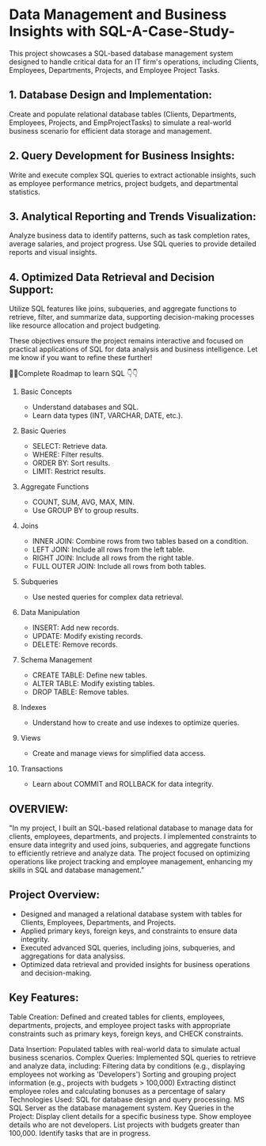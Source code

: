 # Data Management and Business Insights with SQL-A-Case-Study-
This project showcases a SQL-based database management system designed to handle critical data for an IT firm's operations, including Clients, Employees, Departments, Projects, and Employee Project Tasks.

   ## 1. Database Design and Implementation:  
   Create and populate relational database tables (Clients, Departments, Employees, Projects, and EmpProjectTasks) to simulate a real-world business scenario for efficient data storage and management.  

  ## 2. Query Development for Business Insights:  
   Write and execute complex SQL queries to extract actionable insights, such as employee performance metrics, project budgets, and departmental statistics.  

  ## 3. Analytical Reporting and Trends Visualization:  
   Analyze business data to identify patterns, such as task completion rates, average salaries, and project progress. Use SQL queries to provide detailed reports and visual insights.  

  ## 4. Optimized Data Retrieval and Decision Support:
   Utilize SQL features like joins, subqueries, and aggregate functions to retrieve, filter, and summarize data, supporting decision-making processes like resource allocation and project budgeting.  

These objectives ensure the project remains interactive and focused on practical applications of SQL for data analysis and business intelligence. Let me know if you want to refine these further!

🌟🌟Complete Roadmap to learn SQL 👇👇

1. Basic Concepts
   - Understand databases and SQL.
   - Learn data types (INT, VARCHAR, DATE, etc.).

2. Basic Queries
   - SELECT: Retrieve data.
   - WHERE: Filter results.
   - ORDER BY: Sort results.
   - LIMIT: Restrict results.

3. Aggregate Functions
   - COUNT, SUM, AVG, MAX, MIN.
   - Use GROUP BY to group results.

4. Joins
   - INNER JOIN: Combine rows from two tables based on a condition.
   - LEFT JOIN: Include all rows from the left table.
   - RIGHT JOIN: Include all rows from the right table.
   - FULL OUTER JOIN: Include all rows from both tables.

5. Subqueries
   - Use nested queries for complex data retrieval.

6. Data Manipulation
   - INSERT: Add new records.
   - UPDATE: Modify existing records.
   - DELETE: Remove records.

7. Schema Management
   - CREATE TABLE: Define new tables.
   - ALTER TABLE: Modify existing tables.
   - DROP TABLE: Remove tables.

8. Indexes
   - Understand how to create and use indexes to optimize queries.

9. Views
   - Create and manage views for simplified data access.

10. Transactions
    - Learn about COMMIT and ROLLBACK for data integrity.

## OVERVIEW:

"In my project, I built an SQL-based relational database to manage data for clients, employees, departments, and projects. I implemented constraints to ensure data integrity and used joins, subqueries, and aggregate functions to efficiently retrieve and analyze data. The project focused on optimizing operations like project tracking and employee management, enhancing my skills in SQL and database management."

## Project Overview:
- Designed and managed a relational database system with tables for Clients, Employees, Departments, and Projects.
- Applied primary keys, foreign keys, and constraints to ensure data integrity.
- Executed advanced SQL queries, including joins, subqueries, and aggregations for data analysiss.
- Optimized data retrieval and provided insights for business operations and decision-making.


## Key Features:

Table Creation: Defined and created tables for clients, employees, departments, projects, and employee project tasks with appropriate constraints such as primary keys, foreign keys, and CHECK constraints.

Data Insertion: Populated tables with real-world data to simulate actual business scenarios.
Complex Queries: Implemented SQL queries to retrieve and analyze data, including:
Filtering data by conditions (e.g., displaying employees not working as 'Developers')
Sorting and grouping project information (e.g., projects with budgets > 100,000)
Extracting distinct employee roles and calculating bonuses as a percentage of salary
Technologies Used:
SQL for database design and query processing.
MS SQL Server as the database management system.
Key Queries in the Project:
Display client details for a specific business type.
Show employee details who are not developers.
List projects with budgets greater than 100,000.
Identify tasks that are in progress.
